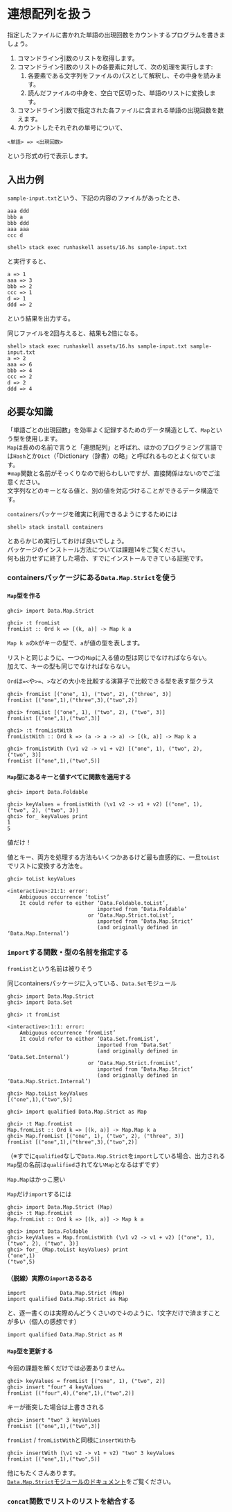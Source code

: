 # 連想配列を扱う

指定したファイルに書かれた単語の出現回数をカウントするプログラムを書きましょう。

1. コマンドライン引数のリストを取得します。
2. コマンドライン引数のリストの各要素に対して、次の処理を実行します:
    1. 各要素である文字列をファイルのパスとして解釈し、その中身を読みます。
    2. 読んだファイルの中身を、空白で区切った、単語のリストに変換します。
3. コマンドライン引数で指定された各ファイルに含まれる単語の出現回数を数えます。
4. カウントしたそれぞれの単号について、  
  ```
  <単語> => <出現回数>
  ```

  という形式の行で表示します。

## 入出力例

`sample-input.txt`という、下記の内容のファイルがあったとき、

```
aaa	ddd
bbb	a
bbb	ddd
aaa	aaa
ccc	d
```

```
shell> stack exec runhaskell assets/16.hs sample-input.txt
```

と実行すると、

```
a => 1
aaa => 3
bbb => 2
ccc => 1
d => 1
ddd => 2
```

という結果を出力する。

同じファイルを2回与えると、結果も2倍になる。

```
shell> stack exec runhaskell assets/16.hs sample-input.txt sample-input.txt
a => 2
aaa => 6
bbb => 4
ccc => 2
d => 2
ddd => 4
```

## 必要な知識

「単語ごとの出現回数」を効率よく記録するためのデータ構造として、`Map`という型を使用します。  
`Map`は長めの名前で言うと「連想配列」と呼ばれ、ほかのプログラミング言語では`Hash`とか`Dict`（「Dictionary（辞書）の略」と呼ばれるものとよく似ています。  
※`map`関数と名前がそっくりなので紛らわしいですが、直接関係はないのでご注意ください。  
文字列などのキーとなる値と、別の値を対応づけることができるデータ構造です。

`containers`パッケージを確実に利用できるようにするためには

```
shell> stack install containers
```

とあらかじめ実行しておけば良いでしょう。  
パッケージのインストール方法については課題14をご覧ください。  
何も出力せずに終了した場合、すでにインストールできている証拠です。

### containersパッケージにある`Data.Map.Strict`を使う

#### `Map`型を作る

```
ghci> import Data.Map.Strict
```

```
ghci> :t fromList
fromList :: Ord k => [(k, a)] -> Map k a
```

`Map k a`の`k`がキーの型で、`a`が値の型を表します。

リストと同じように、一つの`Map`に入る値の型は同じでなければならない。  
加えて、キーの型も同じでなければならない。

`Ord`は`=<`や`>=`、`>`などの大小を比較する演算子で比較できる型を表す型クラス

```
ghci> fromList [("one", 1), ("two", 2), ("three", 3)]
fromList [("one",1),("three",3),("two",2)]
```

```
ghci> fromList [("one", 1), ("two", 2), ("two", 3)]
fromList [("one",1),("two",3)]
```

```
ghci> :t fromListWith
fromListWith :: Ord k => (a -> a -> a) -> [(k, a)] -> Map k a
```

```
ghci> fromListWith (\v1 v2 -> v1 + v2) [("one", 1), ("two", 2), ("two", 3)]
fromList [("one",1),("two",5)]
```

#### `Map`型にあるキーと値すべてに関数を適用する

```
ghci> import Data.Foldable

ghci> keyValues = fromListWith (\v1 v2 -> v1 + v2) [("one", 1), ("two", 2), ("two", 3)]
ghci> for_ keyValues print
1
5
```

値だけ！

値とキー、両方を処理する方法もいくつかあるけど最も直感的に、一旦`toList`でリストに変換する方法を。

```
ghci> toList keyValues

<interactive>:21:1: error:
    Ambiguous occurrence ‘toList’
    It could refer to either ‘Data.Foldable.toList’,
                             imported from ‘Data.Foldable’
                          or ‘Data.Map.Strict.toList’,
                             imported from ‘Data.Map.Strict’
                             (and originally defined in ‘Data.Map.Internal’)
```

### `import`する関数・型の名前を指定する

`fromList`という名前は被りそう

同じcontainersパッケージに入っている、`Data.Set`モジュール

```
ghci> import Data.Map.Strict
ghci> import Data.Set

ghci> :t fromList

<interactive>:1:1: error:
    Ambiguous occurrence ‘fromList’
    It could refer to either ‘Data.Set.fromList’,
                             imported from ‘Data.Set’
                             (and originally defined in ‘Data.Set.Internal’)
                          or ‘Data.Map.Strict.fromList’,
                             imported from ‘Data.Map.Strict’
                             (and originally defined in ‘Data.Map.Strict.Internal’)
```

```
ghci> Map.toList keyValues
[("one",1),("two",5)]
```

```
ghci> import qualified Data.Map.Strict as Map

ghci> :t Map.fromList
Map.fromList :: Ord k => [(k, a)] -> Map.Map k a
ghci> Map.fromList [("one", 1), ("two", 2), ("three", 3)]
fromList [("one",1),("three",3),("two",2)]
```

（※すでに`qualified`なしで`Data.Map.Strict`を`import`している場合、出力される`Map`型の名前は`qualified`されてない`Map`となるはずです）

`Map.Map`はかっこ悪い

`Map`だけ`import`するには

```
ghci> import Data.Map.Strict (Map)
ghci> :t Map.fromList
Map.fromList :: Ord k => [(k, a)] -> Map k a
```

```
ghci> import Data.Foldable
ghci> keyValues = Map.fromListWith (\v1 v2 -> v1 + v2) [("one", 1), ("two", 2), ("two", 3)]
ghci> for_ (Map.toList keyValues) print
("one",1)
("two",5)
```

#### （脱線）実際の`import`あるある

```
import           Data.Map.Strict (Map)
import qualified Data.Map.Strict as Map
```

と、逐一書くのは実際めんどうくさいので↓のように、1文字だけで済ますことが多い（個人の感想です）

```
import qualified Data.Map.Strict as M
```

#### `Map`型を更新する

今回の課題を解くだけでは必要ありません。

```
ghci> keyValues = fromList [("one", 1), ("two", 2)]
ghci> insert "four" 4 keyValues
fromList [("four",4),("one",1),("two",2)]
```

キーが衝突した場合は上書きされる

```
ghci> insert "two" 3 keyValues
fromList [("one",1),("two",3)]
```

`fromList` / `fromListWith`と同様に`insertWith`も

```
ghci> insertWith (\v1 v2 -> v1 + v2) "two" 3 keyValues
fromList [("one",1),("two",5)]
```

他にもたくさんあります。  
[`Data.Map.Strict`モジュールのドキュメント](http://hackage.haskell.org/package/containers-0.6.0.1/docs/Data-Map-Strict.html)をご覧ください。

### `concat`関数でリストのリストを結合する
